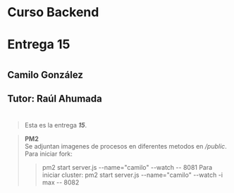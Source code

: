# **Curso Backend**
# Entrega 15
#
## Camilo González
## Tutor: Raúl Ahumada
#

>Esta es la entrega ***15***.

>**PM2**\
>Se adjuntan imagenes de procesos en diferentes metodos en */public*.
>Para iniciar fork: 
>>pm2 start server.js --name="camilo" --watch -- 8081
>Para iniciar cluster:
>>pm2 start server.js --name="camilo" --watch -i max -- 8082

